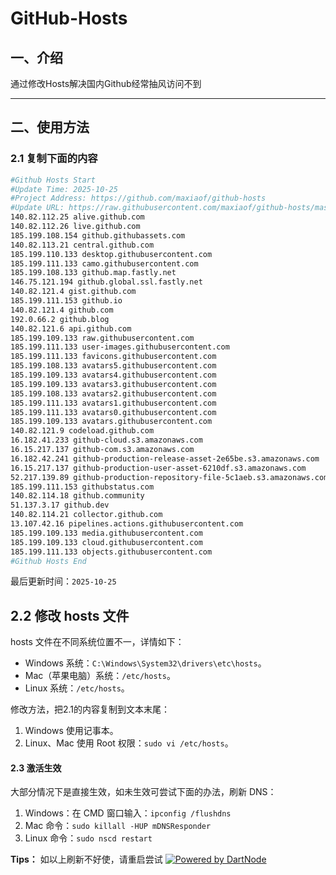 # GitHub-Hosts

## 一、介绍
通过修改Hosts解决国内Github经常抽风访问不到

---

## 二、使用方法

### 2.1 复制下面的内容
```bash
#Github Hosts Start
#Update Time: 2025-10-25
#Project Address: https://github.com/maxiaof/github-hosts
#Update URL: https://raw.githubusercontent.com/maxiaof/github-hosts/master/hosts
140.82.112.25 alive.github.com
140.82.112.26 live.github.com
185.199.108.154 github.githubassets.com
140.82.113.21 central.github.com
185.199.110.133 desktop.githubusercontent.com
185.199.111.133 camo.githubusercontent.com
185.199.108.133 github.map.fastly.net
146.75.121.194 github.global.ssl.fastly.net
140.82.121.4 gist.github.com
185.199.111.153 github.io
140.82.121.4 github.com
192.0.66.2 github.blog
140.82.121.6 api.github.com
185.199.109.133 raw.githubusercontent.com
185.199.111.133 user-images.githubusercontent.com
185.199.111.133 favicons.githubusercontent.com
185.199.108.133 avatars5.githubusercontent.com
185.199.109.133 avatars4.githubusercontent.com
185.199.109.133 avatars3.githubusercontent.com
185.199.108.133 avatars2.githubusercontent.com
185.199.111.133 avatars1.githubusercontent.com
185.199.111.133 avatars0.githubusercontent.com
185.199.109.133 avatars.githubusercontent.com
140.82.121.9 codeload.github.com
16.182.41.233 github-cloud.s3.amazonaws.com
16.15.217.137 github-com.s3.amazonaws.com
16.182.42.241 github-production-release-asset-2e65be.s3.amazonaws.com
16.15.217.137 github-production-user-asset-6210df.s3.amazonaws.com
52.217.139.89 github-production-repository-file-5c1aeb.s3.amazonaws.com
185.199.111.153 githubstatus.com
140.82.114.18 github.community
51.137.3.17 github.dev
140.82.114.21 collector.github.com
13.107.42.16 pipelines.actions.githubusercontent.com
185.199.109.133 media.githubusercontent.com
185.199.109.133 cloud.githubusercontent.com
185.199.111.133 objects.githubusercontent.com
#Github Hosts End

```
最后更新时间：`2025-10-25`

## 2.2 修改 hosts 文件
hosts 文件在不同系统位置不一，详情如下：
- Windows 系统：`C:\Windows\System32\drivers\etc\hosts`。
- Mac（苹果电脑）系统：`/etc/hosts`。
- Linux 系统：`/etc/hosts`。

修改方法，把2.1的内容复制到文本末尾：

1. Windows 使用记事本。
2. Linux、Mac 使用 Root 权限：`sudo vi /etc/hosts`。

#### 2.3 激活生效
大部分情况下是直接生效，如未生效可尝试下面的办法，刷新 DNS：

1. Windows：在 CMD 窗口输入：`ipconfig /flushdns`
2. Mac 命令：`sudo killall -HUP mDNSResponder`
3. Linux 命令：`sudo nscd restart`

**Tips：** 如以上刷新不好使，请重启尝试
[![Powered by DartNode](https://dartnode.com/branding/DN-Open-Source-sm.png)](https://dartnode.com "Powered by DartNode - Free VPS for Open Source")
